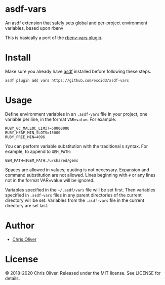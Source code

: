 # asdf-vars
An asdf extension that safely sets global and per-project environment variables, based upon rbenv

This is basically a port of the [rbenv-vars plugin](https://github.com/rbenv/rbenv-vars/).

# Install

Make sure you already have [asdf](https://github.com/asdf-vm/asdf#setup) installed before following these steps.

```bash
asdf plugin add vars https://github.com/excid3/asdf-vars
```

# Usage

Define environment variables in an `.asdf-vars` file in your project,
one variable per line, in the format `VAR=value`. For example:

    RUBY_GC_MALLOC_LIMIT=50000000
    RUBY_HEAP_MIN_SLOTS=15000
    RUBY_FREE_MIN=4096

You can perform variable substitution with the traditional `$`
syntax. For example, to append to `GEM_PATH`:

    GEM_PATH=$GEM_PATH:/u/shared/gems

Spaces are allowed in values; quoting is not necessary. Expansion and
command substitution are not allowed. Lines beginning with `#` or any
lines not in the format VAR=value will be ignored.

Variables specified in the `~/.asdf/vars` file will be set
first. Then variables specified in `.asdf-vars` files in any parent
directories of the current directory will be set. Variables from the
`.asdf-vars` file in the current directory are set last.

# Author

* [Chris Oliver](https://github.com/excid3)

# License

© 2018-2020 Chris Oliver. Released under the MIT license. See LICENSE for details.
